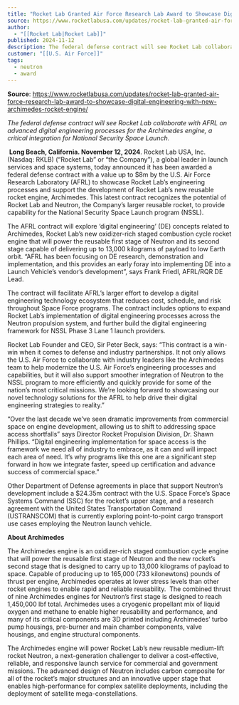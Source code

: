 ```yaml
---
title: "Rocket Lab Granted Air Force Research Lab Award to Showcase Digital Engineering with New Archimedes Rocket Engine "
source: https://www.rocketlabusa.com/updates/rocket-lab-granted-air-force-research-lab-award-to-showcase-digital-engineering-with-new-archimedes-rocket-engine/
author:
  - "[[Rocket Lab|Rocket Lab]]"
published: 2024-11-12
description: The federal defense contract will see Rocket Lab collaborate with AFRL on advanced digital engineering processes for the Archimedes engine, a critical integration for National Security Space Launch.
customer: "[[U.S. Air Force]]"
tags:
  - neutron
  - award
---
```


**Source**: https://www.rocketlabusa.com/updates/rocket-lab-granted-air-force-research-lab-award-to-showcase-digital-engineering-with-new-archimedes-rocket-engine/

*The federal defense contract will see Rocket Lab collaborate with AFRL on advanced digital engineering processes for the Archimedes engine, a critical integration for National Security Space Launch.*

 **Long Beach, California. November 12, 2024**. Rocket Lab USA, Inc. (Nasdaq: RKLB) (“Rocket Lab” or “the Company”), a global leader in launch services and space systems, today announced it has been awarded a federal defense contract with a value up to $8m by the U.S. Air Force Research Laboratory (AFRL) to showcase Rocket Lab’s engineering processes and support the development of Rocket Lab’s new reusable rocket engine, Archimedes. This latest contract recognizes the potential of Rocket Lab and Neutron, the Company’s larger reusable rocket, to provide capability for the National Security Space Launch program (NSSL).

The AFRL contract will explore ‘digital engineering’ (DE) concepts related to Archimedes, Rocket Lab’s new oxidizer-rich staged combustion cycle rocket engine that will power the reusable first stage of Neutron and its second stage capable of delivering up to 13,000 kilograms of payload to low Earth orbit. “AFRL has been focusing on DE research, demonstration and implementation, and this provides an early foray into implementing DE into a Launch Vehicle’s vendor’s development”, says Frank Friedl, AFRL/RQR DE Lead.

The contract will facilitate AFRL’s larger effort to develop a digital engineering technology ecosystem that reduces cost, schedule, and risk throughout Space Force programs. The contract includes options to expand Rocket Lab’s implementation of digital engineering processes across the Neutron propulsion system, and further build the digital engineering framework for NSSL Phase 3 Lane 1 launch providers.

Rocket Lab Founder and CEO, Sir Peter Beck, says: “This contract is a win-win when it comes to defense and industry partnerships. It not only allows the U.S. Air Force to collaborate with industry leaders like the Archimedes team to help modernize the U.S. Air Force’s engineering processes and capabilities, but it will also support smoother integration of Neutron to the NSSL program to more efficiently and quickly provide for some of the nation’s most critical missions. We’re looking forward to showcasing our novel technology solutions for the AFRL to help drive their digital engineering strategies to reality.”

“Over the last decade we’ve seen dramatic improvements from commercial space on engine development, allowing us to shift to addressing space access shortfalls” says Director Rocket Propulsion Division, Dr. Shawn Phillips. “Digital engineering implementation for space access is the framework we need all of industry to embrace, as it can and will impact each area of need. It’s why programs like this one are a significant step forward in how we integrate faster, speed up certification and advance success of commercial space.”

Other Department of Defense agreements in place that support Neutron’s development include a $24.35m contract with the U.S. Space Force’s Space Systems Command (SSC) for the rocket’s upper stage, and a research agreement with the United States Transportation Command (USTRANSCOM) that is currently exploring point-to-point cargo transport use cases employing the Neutron launch vehicle.

**About Archimedes**

The Archimedes engine is an oxidizer-rich staged combustion cycle engine that will power the reusable first stage of Neutron and the new rocket’s second stage that is designed to carry up to 13,000 kilograms of payload to space. Capable of producing up to 165,000 (733 kilonewtons) pounds of thrust per engine, Archimedes operates at lower stress levels than other rocket engines to enable rapid and reliable reusability.  The combined thrust of nine Archimedes engines for Neutron’s first stage is designed to reach 1,450,000 lbf total. Archimedes uses a cryogenic propellant mix of liquid oxygen and methane to enable higher reusability and performance, and many of its critical components are 3D printed including Archimedes’ turbo pump housings, pre-burner and main chamber components, valve housings, and engine structural components.

The Archimedes engine will power Rocket Lab’s new reusable medium-lift rocket Neutron, a next-generation challenger to deliver a cost-effective, reliable, and responsive launch service for commercial and government missions. The advanced design of Neutron includes carbon composite for all of the rocket’s major structures and an innovative upper stage that enables high-performance for complex satellite deployments, including the deployment of satellite mega-constellations.

